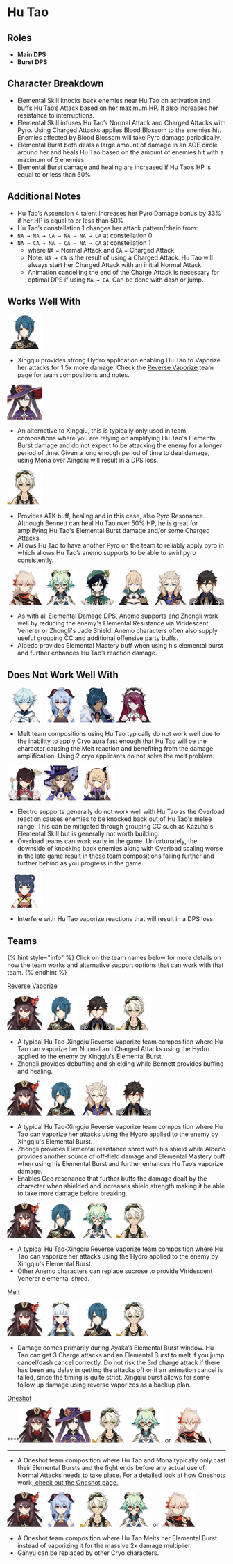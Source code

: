 # Hu Tao

## **Roles**

* **Main DPS**
* **Burst DPS**

## **Character Breakdown**

* Elemental Skill knocks back enemies near Hu Tao on activation and buffs Hu Tao’s Attack based on her maximum HP. It also increases her resistance to interruptions.
* Elemental Skill infuses Hu Tao’s Normal Attack and Charged Attacks with Pyro. Using Charged Attacks applies Blood Blossom to the enemies hit. Enemies affected by Blood Blossom will take Pyro damage periodically.
* Elemental Burst both deals a large amount of damage in an AOE circle around her and heals Hu Tao based on the amount of enemies hit with a maximum of 5 enemies.
* Elemental Burst damage and healing are increased if Hu Tao’s HP is equal to or less than 50%

## **Additional Notes**

*  Hu Tao’s Ascension 4 talent increases her Pyro Damage bonus by 33% if her HP is equal to or less than 50%
*  Hu Tao’s constellation 1 changes her attack pattern/chain from:
  * `NA → NA → CA → NA → NA → CA` at constellation 0
  * `NA → CA → NA → CA → NA → CA` at constellation 1
    * where `NA` = Normal Attack and `CA` = Charged Attack
    * Note: `NA → CA` is the result of using a Charged Attack. Hu Tao will always start her Charged Attack with an initial Normal Attack.
    * Animation cancelling the end of the Charge Attack is necessary for optimal DPS if using `NA → CA`. Can be done with dash or jump. 

## **Works Well With**

![](../../.gitbook/assets/ui_avataricon_xingqiu.png) 

* Xingqiu provides strong Hydro application enabling Hu Tao to Vaporize her attacks for 1.5x more damage. Check the [Reverse Vaporize](../../teams/reverse-vaporize.md) team page for team compositions and notes.

![](../../.gitbook/assets/ui_avataricon_mona.png) 

* An alternative to Xingqiu, this is typically only used in team compositions where you are relying on amplifying Hu Tao's Elemental Burst damage and do not expect to be attacking the enemy for a longer period of time. Given a long enough period of time to deal damage, using Mona over Xingqiu will result in a DPS loss.

![](../../.gitbook/assets/ui_avataricon_bennett.png) 

* Provides ATK buff, healing and in this case, also Pyro Resonance. Although Bennett can heal Hu Tao over 50% HP, he is great for amplifying Hu Tao's Elemental Burst damage and/or some Charged Attacks. 
* Allows Hu Tao to have another Pyro on the team to reliably apply pyro in which allows Hu Tao’s anemo supports to be able to swirl pyro consistently.

![](../../.gitbook/assets/ui_avataricon_kazuha.png) ![](../../.gitbook/assets/ui_avataricon_sucrose.png) ![](../../.gitbook/assets/ui_avataricon_venti.png) ![](../../.gitbook/assets/ui_avataricon_jean.png) ![](../../.gitbook/assets/ui_avataricon_albedo.png) ![](../../.gitbook/assets/ui_avataricon_zhongli.png) 

* As with all Elemental Damage DPS, Anemo supports and Zhongli work well by reducing the enemy's Elemental Resistance via Viridescent Venerer or Zhongli's Jade Shield. Anemo characters often also supply useful grouping CC and additional offensive party buffs.
* Albedo provides Elemental Mastery buff when using his elemental burst and further enhances Hu Tao’s reaction damage.

## **Does Not Work Well With**

![](../../.gitbook/assets/ui_avataricon_chongyun.png) ![](../../.gitbook/assets/ui_avataricon_ganyu.png) ![](../../.gitbook/assets/ui_avataricon_kaeya.png) ![](../../.gitbook/assets/ui_avataricon_rosaria.png) 

* Melt team compositions using Hu Tao typically do not work well due to the inability to apply Cryo aura fast enough that Hu Tao will be the character causing the Melt reaction and benefiting from the damage amplification. Using 2 cryo applicants do not solve the melt problem.

![](../../.gitbook/assets/ui_avataricon_beidou.png) ![](../../.gitbook/assets/ui_avataricon_lisa.png) ![](../../.gitbook/assets/ui_avataricon_fischl.png) 

* Electro supports generally do not work well with Hu Tao as the Overload reaction causes enemies to be knocked back out of Hu Tao's melee range. This can be mitigated through grouping CC such as Kazuha's Elemental Skill but is generally not worth building.
* Overload teams can work early in the game. Unfortunately, the downside of knocking back enemies along with Overload scaling worse in the late game result in these team compositions falling further and further behind as you progress in the game.

![](../../.gitbook/assets/ui_avataricon_xiangling.png) 

* Interfere with Hu Tao vaporize reactions that will result in a DPS loss.

## **Teams**

{% hint style="info" %}
Click on the team names below for more details on how the team works and alternative support options that can work with that team.
{% endhint %}

[Reverse Vaporize](../../teams/reverse-vaporize.md)

![](../../.gitbook/assets/ui_avataricon_hutao.png) ![](../../.gitbook/assets/ui_avataricon_xingqiu.png) ![](../../.gitbook/assets/ui_avataricon_zhongli.png)  ![](../../.gitbook/assets/ui_avataricon_bennett.png) 

* A typical Hu Tao-Xingqiu Reverse Vaporize team composition where Hu Tao can vaporize her Normal and Charged Attacks using the Hydro applied to the enemy by Xingqiu's Elemental Burst.
* Zhongli provides debuffing and shielding while Bennett provides buffing and healing.

![](../../.gitbook/assets/ui_avataricon_hutao.png) ![](../../.gitbook/assets/ui_avataricon_xingqiu.png) ![](../../.gitbook/assets/ui_avataricon_albedo.png) ![](../../.gitbook/assets/ui_avataricon_zhongli.png) 

* A typical Hu Tao-Xingqiu Reverse Vaporize team composition where Hu Tao can vaporize her attacks using the Hydro applied to the enemy by Xingqiu's Elemental Burst.
* Zhongli provides Elemental resistance shred with his shield while Albedo provides another source of off-field damage and Elemental Mastery buff when using his Elemental Burst and further enhances Hu Tao’s vaporize damage.
* Enables Geo resonance that further buffs the damage dealt by the character when shielded and increases shield strength making it be able to take more damage before breaking.

![](../../.gitbook/assets/ui_avataricon_hutao.png) ![](../../.gitbook/assets/ui_avataricon_xingqiu.png) ![](../../.gitbook/assets/ui_avataricon_sucrose.png) ![](../../.gitbook/assets/ui_avataricon_bennett.png) 

* A typical Hu Tao-Xingqiu Reverse Vaporize team composition where Hu Tao can vaporize her attacks using the Hydro applied to the enemy by Xingqiu's Elemental Burst.
* Other Anemo characters can replace sucrose to provide Viridescent Venerer elemental shred.

[Melt](../../teams/melt.md)

![](../../.gitbook/assets/ui_avataricon_hutao.png) ![](../../.gitbook/assets/ui_avataricon_ayaka.png) ![](../../.gitbook/assets/ui_avataricon_xingqiu.png) ![](../../.gitbook/assets/ui_avataricon_bennett.png) 

* Damage comes primarily during Ayaka’s Elemental Burst window. Hu Tao can get 3 Charge attacks and an Elemental Burst to melt if you jump cancel/dash cancel correctly. Do not risk the 3rd charge attack if there has been any delay in getting the attacks off or if an animation cancel is failed, since the timing is quite strict. Xingqiu burst allows for some follow up damage using reverse vaporizes as a backup plan. 

[Oneshot](broken-reference)

****![](../../.gitbook/assets/ui_avataricon_hutao.png) ![](../../.gitbook/assets/ui_avataricon_mona.png) ![](../../.gitbook/assets/ui_avataricon_bennett.png) ![](../../.gitbook/assets/ui_avataricon_sucrose.png)  or ![](../../.gitbook/assets/ui_avataricon_kazuha.png) \
****

*  A Oneshot team composition where Hu Tao and Mona typically only cast their Elemental Bursts and the fight ends before any actual use of Normal Attacks needs to take place. For a detailed look at how Oneshots work,[ check out the Oneshot page.](broken-reference)

![](../../.gitbook/assets/ui_avataricon_hutao.png) ![](../../.gitbook/assets/ui_avataricon_ganyu.png) ![](../../.gitbook/assets/ui_avataricon_bennett.png) ![](../../.gitbook/assets/ui_avataricon_sucrose.png)  or ![](../../.gitbook/assets/ui_avataricon_kazuha.png) 

*  A Oneshot team composition where Hu Tao Melts her Elemental Burst instead of vaporizing it for the massive 2x damage multiplier.
  * Ganyu can be replaced by other Cryo characters.
